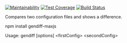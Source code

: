 [![Maintainability](https://api.codeclimate.com/v1/badges/03785efcd227a5955cd9/maintainability)](https://codeclimate.com/github/maximjs/project-lvl2-s161/maintainability)
[![Test Coverage](https://api.codeclimate.com/v1/badges/03785efcd227a5955cd9/test_coverage)](https://codeclimate.com/github/maximjs/project-lvl2-s161/test_coverage)
[![Build Status](https://travis-ci.org/maximjs/project-lvl2-s161.svg?branch=master)](https://travis-ci.org/maximjs/project-lvl2-s161)

Compares two configuration files and shows a difference.

npm install gendiff-maxjs

Usage: gendiff [options] \<firstConfig\> \<secondConfig\>
